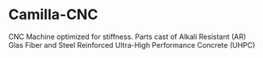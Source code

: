 # Camilla-CNC
CNC Machine optimized for stiffness. Parts cast of Alkali Resistant (AR) Glas Fiber and Steel Reinforced Ultra-High Performance Concrete (UHPC)
